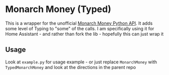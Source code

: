 # Monarch Money (Typed)

This is a wrapper for the unofficial [Monarch Money Python API](https://github.com/hammem/monarchmoney). It adds some level of Typing to "some" of the calls. I am specifically using it for Home Assistant - and rather than fork the lib - hopefully this can just wrap it



## Usage


Look at `example.py` for usage example - or just replace `MonarchMoney` with `TypedMonarchMoney` and look at the directions in the parent repo